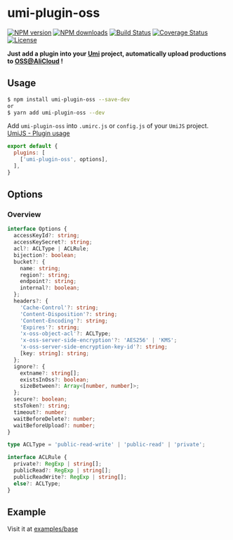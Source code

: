 # umi-plugin-oss

[![NPM version](https://img.shields.io/npm/v/umi-plugin-oss.svg?style=flat)](https://npmjs.org/package/umi-plugin-oss)
[![NPM downloads](http://img.shields.io/npm/dm/umi-plugin-oss.svg?style=flat)](https://npmjs.org/package/umi-plugin-oss)
[![Build Status](https://img.shields.io/travis/imhele/umi-plugin-oss.svg?style=flat)](https://travis-ci.org/imhele/umi-plugin-oss)
[![Coverage Status](https://coveralls.io/repos/github/imhele/umi-plugin-oss/badge.svg?branch=master)](https://coveralls.io/github/imhele/umi-plugin-oss?branch=master)
[![License](https://img.shields.io/npm/l/umi-plugin-oss.svg)](https://npmjs.org/package/umi-plugin-oss)

**Just add a plugin into your [Umi](https://github.com/umijs/umi) project, automatically upload productions to [OSS@AliCloud](https://www.alibabacloud.com/product/oss) !**

## Usage

```sh
$ npm install umi-plugin-oss --save-dev
or
$ yarn add umi-plugin-oss --dev
```
Add `umi-plugin-oss` into `.umirc.js` or `config.js` of your `UmiJS` project. [UmiJS - Plugin usage](https://umijs.org/plugin/#plugin-usage)

```js
export default {
  plugins: [
    ['umi-plugin-oss', options],
  ],
}
```

## Options
### Overview

```ts
interface Options {
  accessKeyId?: string;
  accessKeySecret?: string;
  acl?: ACLType | ACLRule;
  bijection?: boolean;
  bucket?: {
    name: string;
    region?: string;
    endpoint?: string;
    internal?: boolean;
  };
  headers?: {
    'Cache-Control'?: string;
    'Content-Disposition'?: string;
    'Content-Encoding'?: string;
    'Expires'?: string;
    'x-oss-object-acl'?: ACLType;
    'x-oss-server-side-encryption'?: 'AES256' | 'KMS';
    'x-oss-server-side-encryption-key-id'?: string;
    [key: string]: string;
  };
  ignore?: {
    extname?: string[];
    existsInOss?: boolean;
    sizeBetween?: Array<[number, number]>;
  };
  secure?: boolean;
  stsToken?: string;
  timeout?: number;
  waitBeforeDelete?: number;
  waitBeforeUpload?: number;
}

type ACLType = 'public-read-write' | 'public-read' | 'private';

interface ACLRule {
  private?: RegExp | string[];
  publicRead?: RegExp | string[];
  publicReadWrite?: RegExp | string[];
  else?: ACLType;
}
```

## Example
Visit it at [examples/base](https://github.com/imhele/umi-plugin-oss/tree/master/examples/base)

